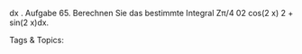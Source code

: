 dx .
Aufgabe 65. Berechnen Sie das bestimmte Integral
Zπ/4
02 cos(2 x)
2 + sin(2 x)dx.

   Tags & Topics:
   